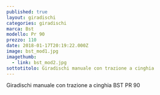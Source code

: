 ```yaml
---
published: true
layout: giradischi
categories: giradischi
marca: Bst
modello: Pr 90
prezzo: 110
date: 2018-01-17T20:19:22.000Z
image: bst_mod1.jpg
imagethumb:
  - link: bst_mod2.jpg
sottotitolo: Giradischi manuale con trazione a cinghia
---
```

Giradischi manuale con trazione a cinghia BST PR 90
